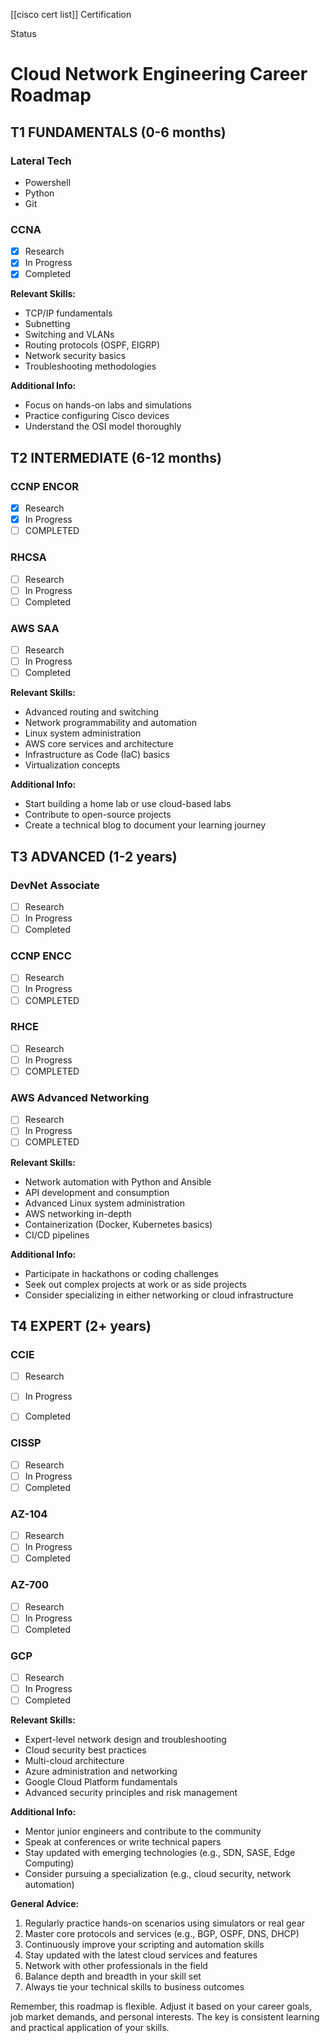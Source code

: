 [[cisco cert list]]
Certification

Status

# Cloud Network Engineering Career Roadmap

## T1 FUNDAMENTALS (0-6 months)
### Lateral Tech
- Powershell
- Python
- Git

### CCNA
- [x] Research
- [x] In Progress
- [x] Completed

**Relevant Skills:**
- TCP/IP fundamentals
- Subnetting
- Switching and VLANs
- Routing protocols (OSPF, EIGRP)
- Network security basics
- Troubleshooting methodologies

**Additional Info:**
- Focus on hands-on labs and simulations
- Practice configuring Cisco devices
- Understand the OSI model thoroughly

## T2 INTERMEDIATE (6-12 months)
### CCNP ENCOR
- [x] Research
- [x] In Progress
- [ ] COMPLETED 

### RHCSA
- [ ] Research
- [ ] In Progress
- [ ] Completed

### AWS SAA
- [ ] Research
- [ ] In Progress
- [ ] Completed

**Relevant Skills:**
- Advanced routing and switching
- Network programmability and automation
- Linux system administration
- AWS core services and architecture
- Infrastructure as Code (IaC) basics
- Virtualization concepts

**Additional Info:**
- Start building a home lab or use cloud-based labs
- Contribute to open-source projects
- Create a technical blog to document your learning journey

## T3 ADVANCED (1-2 years)
### DevNet Associate
- [ ] Research
- [ ] In Progress
- [ ] Completed

### CCNP ENCC 
- [ ] Research
- [ ] In Progress
- [ ] COMPLETED 

### RHCE
- [ ] Research
- [ ] In Progress
- [ ] COMPLETED

### AWS Advanced Networking
- [ ] Research
- [ ] In Progress
- [ ] COMPLETED

**Relevant Skills:**
- Network automation with Python and Ansible
- API development and consumption
- Advanced Linux system administration
- AWS networking in-depth
- Containerization (Docker, Kubernetes basics)
- CI/CD pipelines

**Additional Info:**
- Participate in hackathons or coding challenges
- Seek out complex projects at work or as side projects
- Consider specializing in either networking or cloud infrastructure

## T4 EXPERT (2+ years)
### CCIE
- [ ] Research
- [ ] In Progress
- [ ] Completed


### CISSP
- [ ] Research
- [ ] In Progress
- [ ] Completed

### AZ-104
- [ ] Research
- [ ] In Progress
- [ ] Completed

### AZ-700
- [ ] Research
- [ ] In Progress
- [ ] Completed

### GCP
- [ ] Research
- [ ] In Progress
- [ ] Completed

**Relevant Skills:**
- Expert-level network design and troubleshooting
- Cloud security best practices
- Multi-cloud architecture
- Azure administration and networking
- Google Cloud Platform fundamentals
- Advanced security principles and risk management

**Additional Info:**
- Mentor junior engineers and contribute to the community
- Speak at conferences or write technical papers
- Stay updated with emerging technologies (e.g., SDN, SASE, Edge Computing)
- Consider pursuing a specialization (e.g., cloud security, network automation)

**General Advice:**
1. Regularly practice hands-on scenarios using simulators or real gear
2. Master core protocols and services (e.g., BGP, OSPF, DNS, DHCP)
3. Continuously improve your scripting and automation skills
4. Stay updated with the latest cloud services and features
5. Network with other professionals in the field
6. Balance depth and breadth in your skill set
7. Always tie your technical skills to business outcomes

Remember, this roadmap is flexible. Adjust it based on your career goals, job market demands, and personal interests. The key is consistent learning and practical application of your skills.














